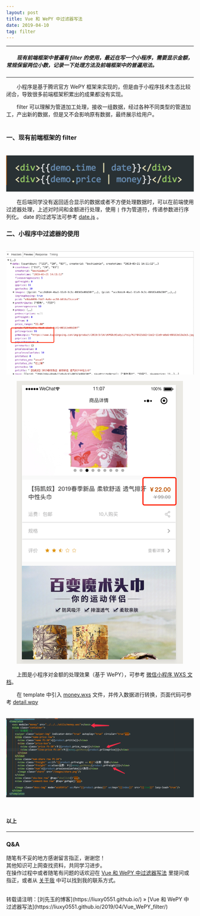 ```yaml
---
layout: post
title: Vue 和 WePY 中过滤器写法
date: 2019-04-10
tag: filter
---
```


___
##### 　　现有前端框架中普遍有 filter 的使用，最近在写一个小程序，需要显示金额，常规保留两位小数，记录一下处理方法及前端框架中的普遍用法。

___

　　小程序是基于腾讯官方 WePY 框架来实现的，但是由于小程序技术生态比较闭合，导致很多前端框架积累出的成果都没有实现。

　　filter 可以理解为管道加工处理，接收一组数据，经过各种不同类型的管道加工，产出新的数据，但是又不会影响原有数据，最终展示给用户。
<br><br>

### 一、现有前端框架的 filter

　　![](https://raw.githubusercontent.com/liuxy0551/liuxy0551.github.io.jekyll/master/images/posts/Vue_WePY_filter/3.png)
    
　　在后端同学没有返回适合显示的数据或者不方便处理数据时，可以在前端使用过滤器处理，上述对时间和金额进行处理，使用 `|` 作为管道符，传递参数进行序列化。
date 的过滤写法可参考 [date.js](https://github.com/liuxy0551/liuxy0551.github.io/blob/master/images/posts/Vue_WePY_filter/date.js) 。
   

### 二、小程序中过滤器的使用

　　![](https://raw.githubusercontent.com/liuxy0551/liuxy0551.github.io.jekyll/master/images/posts/Vue_WePY_filter/2.png)

　　![](https://raw.githubusercontent.com/liuxy0551/liuxy0551.github.io.jekyll/master/images/posts/Vue_WePY_filter/1.png)

　　上图是小程序对金额的处理效果（基于 WePY），可参考 [微信小程序 WXS 文档](https://developers.weixin.qq.com/miniprogram/dev/framework/view/wxs/index.html?search-key=wxs)。

　　在 template 中引入 [money.wxs](https://github.com/liuxy0551/liuxy0551.github.io/blob/master/images/posts/Vue_WePY_filter/money.wxs) 文件，并传入数据进行转换，页面代码可参考 [detail.wpy](https://github.com/liuxy0551/liuxy0551.github.io/blob/master/images/posts/Vue_WePY_filter/detail.wpy)

　　![](https://raw.githubusercontent.com/liuxy0551/liuxy0551.github.io.jekyll/master/images/posts/Vue_WePY_filter/4.png)

<br>

#### 以上
___
### Q&A

随笔有不妥的地方感谢留言指正，谢谢您！  
其他知识可上网查找资料，共同学习进步。  
在操作过程中或者随笔有问题的话欢迎在 [Vue 和 WePY 中过滤器写法](https://liuxy0551.github.io/2019/04/Vue_WePY_filter/) 里提问或指正，或者从 [关于我](https://liuxy0551.github.io/about/) 中可以找到我的联系方式。


<br>
转载请注明：[刘先玉的博客](https://liuxy0551.github.io/) » [Vue 和 WePY 中过滤器写法](https://liuxy0551.github.io/2019/04/Vue_WePY_filter/)
